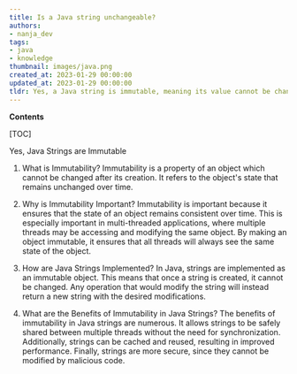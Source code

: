 ```yaml
---
title: Is a Java string unchangeable?
authors:
- nanja_dev
tags:
- java
- knowledge
thumbnail: images/java.png
created_at: 2023-01-29 00:00:00
updated_at: 2023-01-29 00:00:00
tldr: Yes, a Java string is immutable, meaning its value cannot be changed once created.
---
```


**Contents**

[TOC]

Yes, Java Strings are Immutable

1. What is Immutability?
Immutability is a property of an object which cannot be changed after its creation. It refers to the object's state that remains unchanged over time.

2. Why is Immutability Important?
Immutability is important because it ensures that the state of an object remains consistent over time. This is especially important in multi-threaded applications, where multiple threads may be accessing and modifying the same object. By making an object immutable, it ensures that all threads will always see the same state of the object.

3. How are Java Strings Implemented?
In Java, strings are implemented as an immutable object. This means that once a string is created, it cannot be changed. Any operation that would modify the string will instead return a new string with the desired modifications.

4. What are the Benefits of Immutability in Java Strings?
The benefits of immutability in Java strings are numerous. It allows strings to be safely shared between multiple threads without the need for synchronization. Additionally, strings can be cached and reused, resulting in improved performance. Finally, strings are more secure, since they cannot be modified by malicious code.

